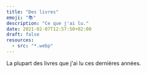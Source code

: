 ```yaml
---
title: "Des livres"
emoji: "📚"
description: "Ce que j'ai lu."
date: 2021-02-07T12:57:50+02:00
draft: false
resources:
  - src: "*.webp"
---
```


La plupart des livres que j'ai lu ces dernières années.
